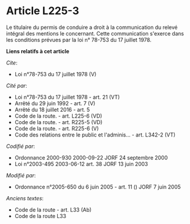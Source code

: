 # Article L225-3

Le titulaire du permis de conduire a droit à la communication du relevé intégral des mentions le concernant. Cette
communication s'exerce dans les conditions prévues par la loi n° 78-753 du 17 juillet 1978.

**Liens relatifs à cet article**

_Cite_:

  - Loi n°78-753 du 17 juillet 1978 (V)

_Cité par_:

  - Loi n°78-753 du 17 juillet 1978 - art. 21 (VT)
  - Arrêté du 29 juin 1992 - art. 7 (V)
  - Arrêté du 18 juillet 2016 - art. 5
  - Code de la route. - art. L225-6 (VD)
  - Code de la route. - art. R225-5 (VD)
  - Code de la route. - art. R225-6 (V)
  - Code des relations entre le public et l'adminis... - art. L342-2 (VT)

_Codifié par_:

  - Ordonnance 2000-930 2000-09-22 JORF 24 septembre 2000
  - Loi n°2003-495 2003-06-12 art. 38 JORF 13 juin 2003

_Modifié par_:

  - Ordonnance n°2005-650 du 6 juin 2005 - art. 11 () JORF 7 juin 2005

_Anciens textes_:

  - Code de la route - art. L33 (Ab)
  - Code de la route L33
